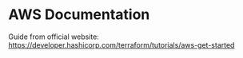 # AWS Documentation

Guide from official website:
https://developer.hashicorp.com/terraform/tutorials/aws-get-started
